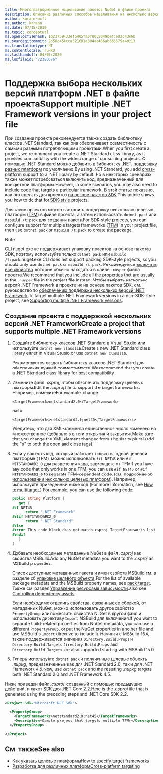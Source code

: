 ```yaml
---
title: Многоплатформенное нацеливание пакетов NuGet в файле проекта
description: Описание различных способов нацеливания на несколько версий .NET Framework из одного пакета NuGet.
author: karann-msft
ms.author: karann
ms.date: 07/15/2019
ms.topic: conceptual
ms.openlocfilehash: 1d23759433efb405fa5f0035049befced2c43d6b
ms.sourcegitcommit: 2b50c450cca521681a384aa466ab666679a40213
ms.translationtype: HT
ms.contentlocale: ru-RU
ms.lasthandoff: 04/07/2020
ms.locfileid: "72380676"
---
```

# <a name="support-multiple-net-framework-versions-in-your-project-file"></a><span data-ttu-id="853f6-103">Поддержка выбора нескольких версий платформ .NET в файле проекта</span><span class="sxs-lookup"><span data-stu-id="853f6-103">Support multiple .NET Framework versions in your project file</span></span>

<span data-ttu-id="853f6-104">При создании проекта рекомендуется также создать библиотеку классов .NET Standard, так как она обеспечивает совместимость с самыми разными потребляющими проектами.</span><span class="sxs-lookup"><span data-stu-id="853f6-104">When you first create a project, we recommend you create a .NET Standard class library, as it provides compatibility with the widest range of consuming projects.</span></span> <span data-ttu-id="853f6-105">С помощью .NET Standard можно добавить в библиотеку .NET. [поддержку разных платформ](/dotnet/standard/library-guidance/cross-platform-targeting) по умолчанию.</span><span class="sxs-lookup"><span data-stu-id="853f6-105">By using .NET Standard, you add [cross-platform support](/dotnet/standard/library-guidance/cross-platform-targeting) to a .NET library by default.</span></span> <span data-ttu-id="853f6-106">Но в некоторых сценариях также может потребоваться включить код, предназначенный для конкретной платформы.</span><span class="sxs-lookup"><span data-stu-id="853f6-106">However, in some scenarios, you may also need to include code that targets a particular framework.</span></span> <span data-ttu-id="853f6-107">В этой статье показано, как это сделать для проектов [на основе пакетов SDK](../resources/check-project-format.md).</span><span class="sxs-lookup"><span data-stu-id="853f6-107">This article shows you how to do that for [SDK-style](../resources/check-project-format.md) projects.</span></span>

<span data-ttu-id="853f6-108">Для таких проектов можно настроить поддержку нескольких целевых платформ ([TFM](/dotnet/standard/frameworks)) в файле проекта, а затем использовать `dotnet pack` или `msbuild /t:pack` для создания пакета.</span><span class="sxs-lookup"><span data-stu-id="853f6-108">For SDK-style projects, you can configure support for multiple targets frameworks ([TFM](/dotnet/standard/frameworks)) in your project file, then use `dotnet pack` or `msbuild /t:pack` to create the package.</span></span>

> [!NOTE]
> <span data-ttu-id="853f6-109">CLI nuget.exe не поддерживает упаковку проектов на основе пакетов SDK, поэтому используйте только `dotnet pack` или `msbuild /t:pack`.</span><span class="sxs-lookup"><span data-stu-id="853f6-109">nuget.exe CLI does not support packing SDK-style projects, so you should only use `dotnet pack` or `msbuild /t:pack`.</span></span> <span data-ttu-id="853f6-110">Рекомендуется [включить все свойства](../reference/msbuild-targets.md#pack-target), которые обычно находятся в файле `.nuspec` файла проекта.</span><span class="sxs-lookup"><span data-stu-id="853f6-110">We recommend that you [include all the properties](../reference/msbuild-targets.md#pack-target) that are usually in the `.nuspec` file in the project file instead.</span></span> <span data-ttu-id="853f6-111">Чтобы выбрать несколько версий .NET Framework в проекте не на основе пакетов SDK, см. руководство по [обеспечению поддержки нескольких версий .NET Framework](supporting-multiple-target-frameworks.md).</span><span class="sxs-lookup"><span data-stu-id="853f6-111">To target multiple .NET Framework versions in a non-SDK-style project, see [Supporting multiple .NET Framework versions](supporting-multiple-target-frameworks.md).</span></span>

## <a name="create-a-project-that-supports-multiple-net-framework-versions"></a><span data-ttu-id="853f6-112">Создание проекта с поддержкой нескольких версий .NET Framework</span><span class="sxs-lookup"><span data-stu-id="853f6-112">Create a project that supports multiple .NET Framework versions</span></span>

1. <span data-ttu-id="853f6-113">Создайте библиотеку классов .NET Standard в Visual Studio или используйте `dotnet new classlib`.</span><span class="sxs-lookup"><span data-stu-id="853f6-113">Create a new .NET Standard class library either in Visual Studio or use `dotnet new classlib`.</span></span>

   <span data-ttu-id="853f6-114">Рекомендуется создать библиотеку классов .NET Standard для обеспечения лучшей совместимости.</span><span class="sxs-lookup"><span data-stu-id="853f6-114">We recommend that you create a .NET Standard class library for best compatibility.</span></span>

2. <span data-ttu-id="853f6-115">Измените файл *.csproj*, чтобы обеспечить поддержку целевых платформ.</span><span class="sxs-lookup"><span data-stu-id="853f6-115">Edit the *.csproj* file to support the target frameworks.</span></span> <span data-ttu-id="853f6-116">Например, измените</span><span class="sxs-lookup"><span data-stu-id="853f6-116">For example, change</span></span>
   
   `<TargetFramework>netstandard2.0</TargetFramework>`
   
   <span data-ttu-id="853f6-117">на:</span><span class="sxs-lookup"><span data-stu-id="853f6-117">to:</span></span>
   
   `<TargetFrameworks>netstandard2.0;net45</TargetFrameworks>`

   <span data-ttu-id="853f6-118">Убедитесь, что для XML-элемента единственное число изменено на множественное (добавьте s в теги открытия и закрытия).</span><span class="sxs-lookup"><span data-stu-id="853f6-118">Make sure that you change the XML element changed from singular to plural (add the "s" to both the open and close tags).</span></span>

3. <span data-ttu-id="853f6-119">Если у вас есть код, который работает только на одной целевой платформе (TFM), можно использовать `#if NET45` или `#if NETSTANDARD2_0` для разделения кода, зависящего от TFM</span><span class="sxs-lookup"><span data-stu-id="853f6-119">If you have any code that only works in one TFM, you can use `#if NET45` or `#if NETSTANDARD2_0` to separate TFM-dependent code.</span></span> <span data-ttu-id="853f6-120">(см. подробнее об [использовании нескольких целевых платформ](/dotnet/core/tutorials/libraries#how-to-multitarget)). Например, используйте приведенный ниже код.</span><span class="sxs-lookup"><span data-stu-id="853f6-120">(For more information, see [How to multitarget](/dotnet/core/tutorials/libraries#how-to-multitarget).) For example, you can use the following code:</span></span>

   ```csharp
   public string Platform {
      get {
   #if NET45
         return ".NET Framework"
   #elif NETSTANDARD2_0
         return ".NET Standard"
   #else
   #error This code block does not match csproj TargetFrameworks list
   #endif
      }
   }
   ```

4. <span data-ttu-id="853f6-121">Добавьте необходимые метаданные NuGet в файл *.csproj* как свойства MSBuild.</span><span class="sxs-lookup"><span data-stu-id="853f6-121">Add any NuGet metadata you want to the *.csproj* as MSBuild properties.</span></span>

   <span data-ttu-id="853f6-122">Список доступных метаданных пакета и имен свойств MSBuild см. в разделе об [упаковке целевого объекта](../reference/msbuild-targets.md#pack-target).</span><span class="sxs-lookup"><span data-stu-id="853f6-122">For the list of available package metadata and the MSBuild property names, see [pack target](../reference/msbuild-targets.md#pack-target).</span></span> <span data-ttu-id="853f6-123">Также см. раздел [Управление ресурсами зависимости](../consume-packages/package-references-in-project-files.md#controlling-dependency-assets).</span><span class="sxs-lookup"><span data-stu-id="853f6-123">Also see [Controlling dependency assets](../consume-packages/package-references-in-project-files.md#controlling-dependency-assets).</span></span>

   <span data-ttu-id="853f6-124">Если необходимо отделить свойства, связанные со сборкой, от метаданных NuGet, можно использовать другое свойство `PropertyGroup` или поместить свойства NuGet в другой файл и использовать директиву `Import` MSBuild для включения.</span><span class="sxs-lookup"><span data-stu-id="853f6-124">If you want to separate build-related properties from NuGet metadata, you can use a different `PropertyGroup`, or put the NuGet properties in another file and use MSBuild's `Import` directive to include it.</span></span> <span data-ttu-id="853f6-125">Начиная с MSBuild 15.0, также поддерживаются значения `Directory.Build.Props` и `Directory.Build.Targets`.</span><span class="sxs-lookup"><span data-stu-id="853f6-125">`Directory.Build.Props` and `Directory.Build.Targets` are also supported starting with MSBuild 15.0.</span></span>

5. <span data-ttu-id="853f6-126">Теперь используйте `dotnet pack` и полученные целевые объекты *.nupkg*, предназначенные как для .NET Standard 2.0, так и для .NET Framework 4.5.</span><span class="sxs-lookup"><span data-stu-id="853f6-126">Now, use `dotnet pack` and the resulting *.nupkg* targets both .NET Standard 2.0 and .NET Framework 4.5.</span></span>

<span data-ttu-id="853f6-127">Ниже приведен файл *.csproj*, созданный с помощью предыдущих действий, и пакет SDK для .NET Core 2.2.</span><span class="sxs-lookup"><span data-stu-id="853f6-127">Here is the *.csproj* file that is generated using the preceding steps and .NET Core SDK 2.2.</span></span>

```xml
<Project Sdk="Microsoft.NET.Sdk">

  <PropertyGroup>
    <TargetFrameworks>netstandard2.0;net45</TargetFrameworks>
    <Description>Sample project that targets multiple TFMs</Description>
  </PropertyGroup>

</Project>
```

## <a name="see-also"></a><span data-ttu-id="853f6-128">См. также</span><span class="sxs-lookup"><span data-stu-id="853f6-128">See also</span></span>

* [<span data-ttu-id="853f6-129">Как указать целевые платформы</span><span class="sxs-lookup"><span data-stu-id="853f6-129">How to specify target frameworks</span></span>](/dotnet/standard/frameworks#how-to-specify-target-frameworks)
* [<span data-ttu-id="853f6-130">Разработка для различных платформ</span><span class="sxs-lookup"><span data-stu-id="853f6-130">Cross-platform targeting</span></span>](/dotnet/standard/library-guidance/cross-platform-targeting)
